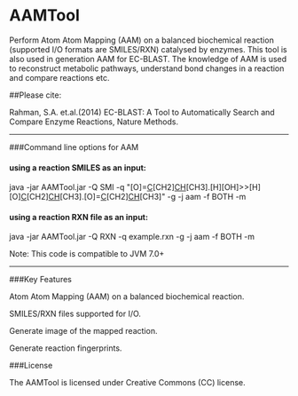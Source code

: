 AAMTool
=======
Perform Atom Atom Mapping (AAM) on a balanced biochemical reaction (supported I/O formats are SMILES/RXN) catalysed by enzymes. This tool is also used in generation AAM for EC-BLAST. The knowledge of AAM is used to reconstruct metabolic pathways, understand bond changes in a reaction and compare reactions etc.

##Please cite: 

Rahman, S.A. et.al.(2014) EC-BLAST: A Tool to
Automatically Search and Compare Enzyme Reactions, Nature Methods.

------------------------------------------------------------------
###Command line options for AAM 

#### using a reaction SMILES as an input:

java -jar AAMTool.jar -Q SMI -q "[O]=[C]([OH])[CH2][CH]([O][C](=[O])[CH2][CH]([OH])[CH3])[CH3].[H][OH]>>[H][O][C](=[O])[CH2][CH]([OH])[CH3].[O]=[C]([OH])[CH2][CH]([OH])[CH3]" -g -j aam -f BOTH -m

#### using a reaction RXN file as an input:

java -jar AAMTool.jar -Q RXN -q example.rxn -g -j aam -f BOTH -m

Note: This code is compatible to JVM 7.0+

------------------------------------------------------------------

###Key Features

Atom Atom Mapping (AAM) on a balanced biochemical reaction.

SMILES/RXN files supported for I/O.

Generate image of the mapped reaction.

Generate reaction fingerprints.

###License

The AAMTool is licensed under Creative Commons (CC) license.


